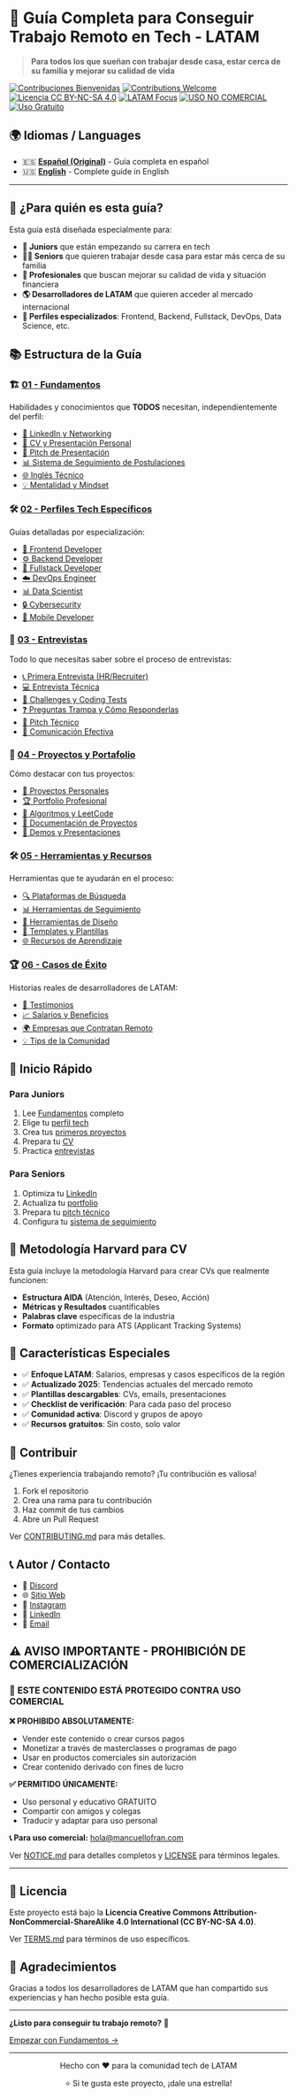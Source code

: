 # 🚀 Guía Completa para Conseguir Trabajo Remoto en Tech - LATAM

> **Para todos los que sueñan con trabajar desde casa, estar cerca de su familia y mejorar su calidad de vida**

[![Contribuciones Bienvenidas](https://img.shields.io/badge/Contribuciones-Bienvenidas-brightgreen.svg)](CONTRIBUTING.md)
[![Contributions Welcome](https://img.shields.io/badge/Contributions-Welcome-brightgreen.svg)](CONTRIBUTING-EN.md)
[![Licencia CC BY-NC-SA 4.0](https://img.shields.io/badge/Licencia-CC%20BY--NC--SA%204.0-blue.svg)](LICENSE)
[![LATAM Focus](https://img.shields.io/badge/Enfoque-LATAM-orange.svg)]()
[![USO NO COMERCIAL](https://img.shields.io/badge/USO-NO%20COMERCIAL-red.svg)](NOTICE.md)
[![Uso Gratuito](https://img.shields.io/badge/Uso-Gratuito-brightgreen.svg)]()

## 🌍 **Idiomas / Languages**

- 🇪🇸 **[Español (Original)](README.md)** - Guía completa en español
- 🇺🇸 **[English](README-EN.md)** - Complete guide in English

---

## 🎯 ¿Para quién es esta guía?

Esta guía está diseñada especialmente para:

- **👶 Juniors** que están empezando su carrera en tech
- **👨‍💻 Seniors** que quieren trabajar desde casa para estar más cerca de su familia
- **💼 Profesionales** que buscan mejorar su calidad de vida y situación financiera
- **🌎 Desarrolladores de LATAM** que quieren acceder al mercado internacional
- **🎨 Perfiles especializados**: Frontend, Backend, Fullstack, DevOps, Data Science, etc.

## 📚 Estructura de la Guía

### 🏗️ [01 - Fundamentos](./01-fundamentos/)
Habilidades y conocimientos que **TODOS** necesitan, independientemente del perfil:

- [📱 LinkedIn y Networking](./01-fundamentos/linkedin-networking.md)
- [💼 CV y Presentación Personal](./01-fundamentos/cv-presentacion.md)
- [🎯 Pitch de Presentación](./01-fundamentos/pitch-presentacion.md)
- [📊 Sistema de Seguimiento de Postulaciones](./01-fundamentos/seguimiento-postulaciones.md)
- [🌐 Inglés Técnico](./01-fundamentos/ingles-tecnico.md)
- [💡 Mentalidad y Mindset](./01-fundamentos/mindset-remoto.md)

### 🛠️ [02 - Perfiles Tech Específicos](./02-perfiles-tech/)
Guías detalladas por especialización:

- [🎨 Frontend Developer](./02-perfiles-tech/frontend.md)
- [⚙️ Backend Developer](./02-perfiles-tech/backend.md)
- [🔄 Fullstack Developer](./02-perfiles-tech/fullstack.md)
- [☁️ DevOps Engineer](./02-perfiles-tech/devops.md)
- [📊 Data Scientist](./02-perfiles-tech/data-science.md)
- [🔒 Cybersecurity](./02-perfiles-tech/cybersecurity.md)
- [📱 Mobile Developer](./02-perfiles-tech/mobile.md)

### 🎤 [03 - Entrevistas](./03-entrevistas/)
Todo lo que necesitas saber sobre el proceso de entrevistas:

- [📞 Primera Entrevista (HR/Recruiter)](./03-entrevistas/primera-entrevista.md)
- [💻 Entrevista Técnica](./03-entrevistas/entrevista-tecnica.md)
- [🧩 Challenges y Coding Tests](./03-entrevistas/challenges-coding.md)
- [❓ Preguntas Trampa y Cómo Responderlas](./03-entrevistas/preguntas-trampa.md)
- [🎯 Pitch Técnico](./03-entrevistas/pitch-tecnico.md)
- [💬 Comunicación Efectiva](./03-entrevistas/comunicacion-efectiva.md)

### 🎯 [04 - Proyectos y Portafolio](./04-recursos/)
Cómo destacar con tus proyectos:

- [💼 Proyectos Personales](./04-recursos/proyectos-personales.md)
- [🏆 Portfolio Profesional](./04-recursos/portfolio-profesional.md)
- [🧮 Algoritmos y LeetCode](./04-recursos/algoritmos-leetcode.md)
- [📝 Documentación de Proyectos](./04-recursos/documentacion-proyectos.md)
- [🎥 Demos y Presentaciones](./04-recursos/demos-presentaciones.md)

### 🛠️ [05 - Herramientas y Recursos](./05-herramientas/)
Herramientas que te ayudarán en el proceso:

- [🔍 Plataformas de Búsqueda](./05-herramientas/plataformas-busqueda.md)
- [📊 Herramientas de Seguimiento](./05-herramientas/herramientas-seguimiento.md)
- [🎨 Herramientas de Diseño](./05-herramientas/herramientas-diseno.md)
- [📝 Templates y Plantillas](./05-herramientas/templates-plantillas.md)
- [🌐 Recursos de Aprendizaje](./05-herramientas/recursos-aprendizaje.md)

### 🏆 [06 - Casos de Éxito](./06-casos-exito/)
Historias reales de desarrolladores de LATAM:

- [📖 Testimonios](./06-casos-exito/testimonios.md)
- [📈 Salarios y Beneficios](./06-casos-exito/salarios-beneficios.md)
- [🌍 Empresas que Contratan Remoto](./06-casos-exito/empresas-remoto.md)
- [💡 Tips de la Comunidad](./06-casos-exito/tips-comunidad.md)

## 🚀 Inicio Rápido

### Para Juniors
1. Lee [Fundamentos](./01-fundamentos/) completo
2. Elige tu [perfil tech](./02-perfiles-tech/)
3. Crea tus [primeros proyectos](./04-recursos/proyectos-personales.md)
4. Prepara tu [CV](./01-fundamentos/cv-presentacion.md)
5. Practica [entrevistas](./03-entrevistas/)

### Para Seniors
1. Optimiza tu [LinkedIn](./01-fundamentos/linkedin-networking.md)
2. Actualiza tu [portfolio](./04-recursos/portfolio-profesional.md)
3. Prepara tu [pitch técnico](./03-entrevistas/pitch-tecnico.md)
4. Configura tu [sistema de seguimiento](./01-fundamentos/seguimiento-postulaciones.md)

## 🎯 Metodología Harvard para CV

Esta guía incluye la metodología Harvard para crear CVs que realmente funcionen:

- **Estructura AIDA** (Atención, Interés, Deseo, Acción)
- **Métricas y Resultados** cuantificables
- **Palabras clave** específicas de la industria
- **Formato** optimizado para ATS (Applicant Tracking Systems)

## 🌟 Características Especiales

- ✅ **Enfoque LATAM**: Salarios, empresas y casos específicos de la región
- ✅ **Actualizado 2025**: Tendencias actuales del mercado remoto
- ✅ **Plantillas descargables**: CVs, emails, presentaciones
- ✅ **Checklist de verificación**: Para cada paso del proceso
- ✅ **Comunidad activa**: Discord y grupos de apoyo
- ✅ **Recursos gratuitos**: Sin costo, solo valor

## 🤝 Contribuir

¿Tienes experiencia trabajando remoto? ¡Tu contribución es valiosa!

1. Fork el repositorio
2. Crea una rama para tu contribución
3. Haz commit de tus cambios
4. Abre un Pull Request

Ver [CONTRIBUTING.md](CONTRIBUTING.md) para más detalles.

## 📞 Autor / Contacto

- 💬 [Discord](https://discord.gg/mR2wvsawbV)
- 🌐 [Sitio Web](https://mancuellofran.com)
- 📱 [Instagram](https://www.instagram.com/mancuellofran/)
- 💼 [LinkedIn](https://www.linkedin.com/in/mancuellofran/)
- 📧 [Email](mailto:hola@mancuellofran.com)

## ⚠️ **AVISO IMPORTANTE - PROHIBICIÓN DE COMERCIALIZACIÓN**

### 🚨 **ESTE CONTENIDO ESTÁ PROTEGIDO CONTRA USO COMERCIAL**

**❌ PROHIBIDO ABSOLUTAMENTE:**
- Vender este contenido o crear cursos pagos
- Monetizar a través de masterclasses o programas de pago
- Usar en productos comerciales sin autorización
- Crear contenido derivado con fines de lucro

**✅ PERMITIDO ÚNICAMENTE:**
- Uso personal y educativo GRATUITO
- Compartir con amigos y colegas
- Traducir y adaptar para uso personal

**📞 Para uso comercial:** [hola@mancuellofran.com](mailto:hola@mancuellofran.com)

Ver [NOTICE.md](NOTICE.md) para detalles completos y [LICENSE](LICENSE) para términos legales.

---

## 📄 Licencia

Este proyecto está bajo la **Licencia Creative Commons Attribution-NonCommercial-ShareAlike 4.0 International (CC BY-NC-SA 4.0)**.

Ver [TERMS.md](TERMS.md) para términos de uso específicos.

## 🙏 Agradecimientos

Gracias a todos los desarrolladores de LATAM que han compartido sus experiencias y han hecho posible esta guía.

---

**¿Listo para conseguir tu trabajo remoto?** 🚀

[Empezar con Fundamentos →](./01-fundamentos/)

---

<div align="center">
  <p>Hecho con ❤️ para la comunidad tech de LATAM</p>
  <p>⭐ Si te gusta este proyecto, ¡dale una estrella!</p>
</div>
